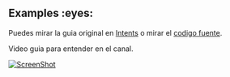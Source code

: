 <h2 id="examples">Examples :eyes:</h2>

Puedes mirar la guia original en [Intents](https://developer.android.com/guide/components/intents-filters?hl=es-419) o mirar el [codigo fuente](https://github.com/Enrique213-VP/Int_putExKT/blob/master/app/src/main/java/mytime/android/linkedin/benito/MainActivity.kt).

Video guia para entender en el canal.


[![ScreenShot](https://yt3.ggpht.com/yti/APfAmoGysBPvBxMHnMT6B_HpImZStDqDtfXAY4QyxnmCfw=s108-c-k-c0x00ffffff-no-rj)](https://www.youtube.com/watch?v=ufaK_Hd6BpI)

<br/>

